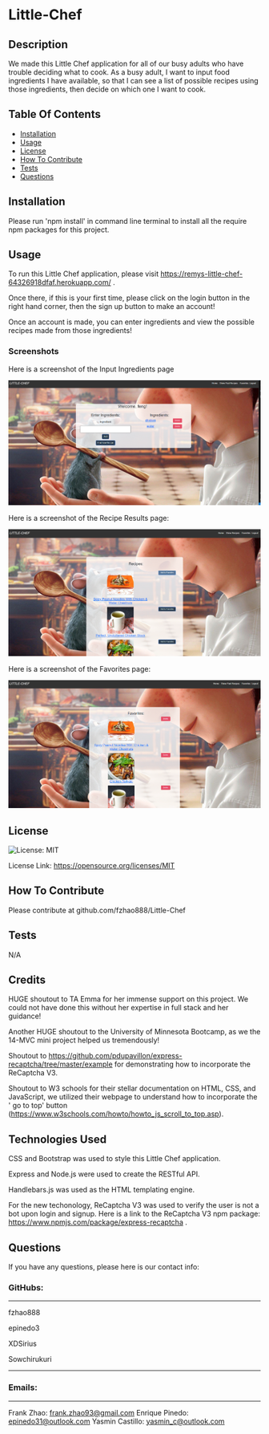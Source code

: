 # Little-Chef

## Description

We made this Little Chef application for all of our busy adults who have trouble deciding what to cook. As a busy adult, I want to input food ingredients I have available, so that I can see a list of possible recipes using those ingredients, then decide on which one I want to cook.

## Table Of Contents

- [Installation](#installation)
- [Usage](#usage)
- [License](#license)
- [How To Contribute](#how-to-contribute)
- [Tests](#tests)
- [Questions](#questions)

## Installation

Please run 'npm install' in command line terminal to install all the require npm packages for this project.

## Usage

To run this Little Chef application, please visit https://remys-little-chef-64326918dfaf.herokuapp.com/ .

Once there, if this is your first time, please click on the login button in the right hand corner, then the sign up button to make an account!

Once an account is made, you can enter ingredients and view the possible recipes made from those ingredients!

### Screenshots

Here is a screenshot of the Input Ingredients page

![screenshot of Input Ingredients page](public/images/input_ingredients.png)

Here is a screenshot of the Recipe Results page:

![screenshot of Recipe Results page](public/images/recipesList.png)

Here is a screenshot of the Favorites page:  

 ![screenshot of Favorites page](public/images/favorites.png)

## License

![License: MIT](https://img.shields.io/badge/License-MIT-yellow.svg)

License Link: https://opensource.org/licenses/MIT

## How To Contribute

Please contribute at github.com/fzhao888/Little-Chef

## Tests

N/A

## Credits

HUGE shoutout to TA Emma for her immense support on this project. We could not have done this without her expertise in full stack and her guidance!

Another HUGE shoutout to the University of Minnesota Bootcamp, as we the 14-MVC mini project helped us tremendously!

Shoutout to https://github.com/pdupavillon/express-recaptcha/tree/master/example for demonstrating how to incorporate the ReCaptcha V3.

Shoutout to W3 schools for their stellar documentation on HTML, CSS, and JavaScript, we utilized their webpage to understand how to incorporate the ' go to top'  button
(https://www.w3schools.com/howto/howto_js_scroll_to_top.asp).

## Technologies Used

CSS and Bootstrap was used to style this Little Chef application.

Express and Node.js were used to create the RESTful API.

Handlebars.js was used as the HTML templating engine.

For the new techonology, ReCaptcha V3 was used to verify the user is not a bot upon login and signup.
Here is a link to the ReCaptcha V3 npm package: https://www.npmjs.com/package/express-recaptcha .

## Questions

If you have any questions, please here is our contact info:


### GitHubs:

---

fzhao888

epinedo3

XDSirius

Sowchirukuri

---

### Emails:

---

Frank Zhao: frank.zhao93@gmail.com
Enrique Pinedo: epinedo31@outlook.com
Yasmin Castillo: yasmin_c@outlook.com